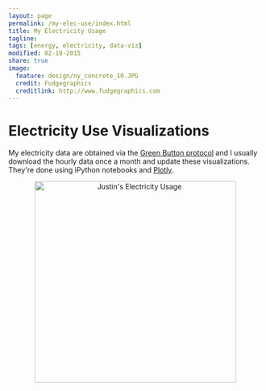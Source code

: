 ```yaml
---
layout: page
permalink: /my-elec-use/index.html
title: My Electricity Usage
tagline: 
tags: [energy, electricity, data-viz]
modified: 02-18-2015
share: true
image:
  feature: design/ny_concrete_10.JPG
  credit: Fudgegraphics
  creditlink: http://www.fudgegraphics.com
---
```


# Electricity Use Visualizations

My electricity data are obtained via the <a href='http://energy.gov/data/green-button'>Green Button protocol</a> and I usually download the hourly data once a month and update these visualizations.  They're done using iPython notebooks and <a href='https://plot.ly/'>Plotly</a>.

<div>
    <a href="https://plot.ly/~jtelszasz/32/" target="_blank" title="Justin&#39;s Electricity Usage" style="display: block; text-align: center;"><img src="https://plot.ly/~jtelszasz/32.png" alt="Justin&#39;s Electricity Usage" style="max-width: 100%;width: 400px;"  width="400" onerror="this.onerror=null;this.src='https://plot.ly/404.png';" /></a>
    <script data-plotly="jtelszasz:32" src="https://plot.ly/embed.js" async></script>
</div>

